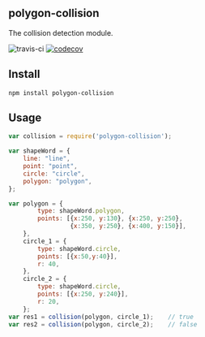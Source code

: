 polygon-collision
------
The collision detection module.

![travis-ci](https://travis-ci.org/keifergu/polygon-collision.svg?branch=master)
[![codecov](https://codecov.io/gh/keifergu/polygon-collision/branch/master/graph/badge.svg)](https://codecov.io/gh/keifergu/polygon-collision)


## Install

```
npm install polygon-collision
```

## Usage

```javascript
var collision = require('polygon-collision');

var shapeWord = {
    line: "line",
    point: "point",
    circle: "circle",
    polygon: "polygon",
};

var polygon = {
        type: shapeWord.polygon,
        points: [{x:250, y:130}, {x:250, y:250},
                 {x:350, y:250}, {x:400, y:150}],
    },
    circle_1 = {
        type: shapeWord.circle,
        points: [{x:50,y:40}],
        r: 40,
    },
    circle_2 = {
        type: shapeWord.circle,
        points: [{x:250, y:240}],
        r: 20,
    };
var res1 = collision(polygon, circle_1);    // true
var res2 = collision(polygon, circle_2);    // false
```